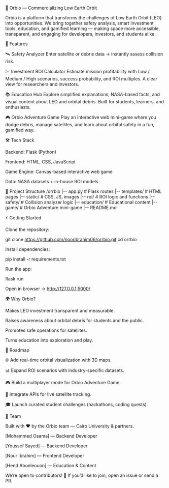 🌌 Orbio — Commercializing Low Earth Orbit

Orbio is a platform that transforms the challenges of Low Earth Orbit (LEO) into opportunities.
We bring together safety analysis, smart investment tools, education, and gamified learning — making space more accessible, transparent, and engaging for developers, investors, and students alike.

🚀 Features

🛰️ Safety Analyzer
Enter satellite or debris data → instantly assess collision risk.

💹 Investment ROI Calculator
Estimate mission profitability with Low / Medium / High scenarios, success probability, and ROI multiples. A clear view for researchers and investors.

📚 Education Hub
Explore simplified explanations, NASA-based facts, and visual content about LEO and orbital debris. Built for students, learners, and enthusiasts.

🎮 Orbio Adventure Game
Play an interactive web mini-game where you dodge debris, manage satellites, and learn about orbital safety in a fun, gamified way.

🛠️ Tech Stack

Backend: Flask (Python)

Frontend: HTML, CSS, JavaScript

Game Engine: Canvas-based interactive web game

Data: NASA datasets + in-house ROI models

📂 Project Structure
/orrbio
|-- app.py           # Flask routes
|-- templates/       # HTML pages
|-- static/          # CSS, JS, images
|-- roi/             # ROI logic and functions
|-- safety/          # Collision analyzer logic
|-- education/       # Educational content
|-- game/            # Orbio Adventure mini-game
|-- README.md

⚡ Getting Started

Clone the repository:

git clone https://github.com/nooribrahim06/orrbio.git
cd orrbio


Install dependencies:

pip install -r requirements.txt


Run the app:

flask run


Open in browser → http://127.0.0.1:5000/

🌍 Why Orbio?

Makes LEO investment transparent and measurable.

Raises awareness about orbital debris for students and the public.

Promotes safe operations for satellites.

Turns education into exploration and play.

🔮 Roadmap

🌐 Add real-time orbital visualization with 3D maps.

📊 Expand ROI scenarios with industry-specific datasets.

🎮 Build a multiplayer mode for Orbio Adventure Game.

📡 Integrate APIs for live satellite tracking.

🎓 Launch curated student challenges (hackathons, coding quests).

👥 Team

Built with ❤️ by the Orbio team — Cairo University & partners.

[Mohammed Osama] — Backend Developer

[Youssef Sayed] — Backend Developer

[Nour Ibrahim] — Frontend Developer

[Hend Aboeleouon] — Education & Content

We’re open to contributors! 🚀 If you’d like to join, open an issue
 or send a PR.
